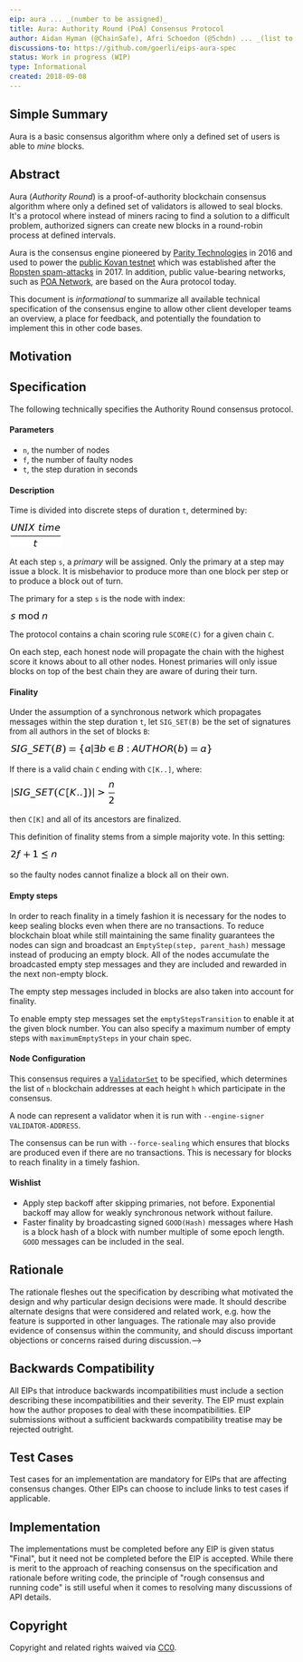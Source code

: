 ```yaml
---
eip: aura ... _(number to be assigned)_
title: Aura: Authority Round (PoA) Consensus Protocol
author: Aidan Hyman (@ChainSafe), Afri Schoedon (@5chdn) ... _(list to be completed)_
discussions-to: https://github.com/goerli/eips-aura-spec
status: Work in progress (WIP)
type: Informational
created: 2018-09-08
---
```


## Simple Summary
Aura is a basic consensus algorithm where only a defined set of users is able to _mine_ blocks.

## Abstract
Aura (_Authority Round_) is a proof-of-authority blockchain consensus algorithm where only a defined set of validators is allowed to seal blocks. It's a protocol where instead of miners racing to find a solution to a difficult problem, authorized signers can create new blocks in a round-robin process at defined intervals.

Aura is the consensus engine pioneered by [Parity Technologies](https://parity.io) in 2016 and used to power the [public Kovan testnet](https://medium.com/@Digix/announcing-kovan-a-stable-ethereum-public-testnet-10ac7cb6c85f) which was established after the [Ropsten spam-attacks](https://ethereum.stackexchange.com/questions/12477/ropsten-testnet-is-under-kind-of-attack-what-can-we-do) in 2017. In addition, public value-bearing networks, such as [POA Network](https://poa.network/), are based on the Aura protocol today.

This document is _informational_ to summarize all available technical specification of the consensus engine to allow other client developer teams an overview, a place for feedback, and potentially the foundation to implement this in other code bases.

## Motivation


## Specification
The following technically specifies the Authority Round consensus protocol.

#### Parameters
  - `n`, the number of nodes
  - `f`, the number of faulty nodes
  - `t`, the step duration in seconds

#### Description
Time is divided into discrete steps of duration `t`, determined by:

![Formula 00](../assets/eip-aura/00-unix-time.png)

At each step `s`, a _primary_ will be assigned. Only the primary at a step may issue a block. It is misbehavior to produce more than one block per step or to produce a block out of turn.

The primary for a step `s` is the node with index:

![Formula 01](../assets/eip-aura/01-s-bmod-n.png)

The protocol contains a chain scoring rule `SCORE(C)` for a given chain `C`.

On each step, each honest node will propagate the chain with the highest score it knows about to all other nodes. Honest primaries will only issue blocks on top of the best chain they are aware of during their turn.

#### Finality
Under the assumption of a synchronous network which propagates messages within the step duration `t`, let `SIG_SET(B)` be the set of signatures from all authors in the set of blocks `B`:

![Formula 02](../assets/eip-aura/02-sig-set-b.png)

If there is a valid chain `C` ending with `C[K..]`, where:

![Formula 03](../assets/eip-aura/03-sig-set-ck.png)

then `C[K]` and all of its ancestors are finalized.

This definition of finality stems from a simple majority vote. In this setting:

![Formula 04](../assets/eip-aura/04-2f-leq-n.png)

so the faulty nodes cannot finalize a block all on their own.

#### Empty steps
In order to reach finality in a timely fashion it is necessary for the nodes to keep sealing blocks even when there are no transactions. To reduce blockchain bloat while still maintaining the same finality guarantees the nodes can sign and broadcast an `EmptyStep(step, parent_hash)` message instead of producing an empty block. All of the nodes accumulate the broadcasted empty step messages and they are included and rewarded in the next non-empty block.

The empty step messages included in blocks are also taken into account for finality.

To enable empty step messages set the `emptyStepsTransition` to enable it at the given block number. You can also specify a maximum number of empty steps with `maximumEmptySteps` in your chain spec.

#### Node Configuration
This consensus requires a [`ValidatorSet`](Validator-Set.md) to be specified, which determines the list of `n` blockchain addresses at each height `h` which participate in the consensus.

A node can represent a validator when it is run with `--engine-signer VALIDATOR-ADDRESS`.

The consensus can be run with `--force-sealing` which ensures that blocks are produced even if there are no transactions. This is necessary for blocks to reach finality in a timely fashion.

#### Wishlist
- Apply step backoff after skipping primaries, not before. Exponential backoff may allow for weakly synchronous network without failure.
- Faster finality by broadcasting signed `GOOD(Hash)` messages where Hash is a block hash of a block with number multiple of some epoch length. `GOOD` messages can be included in the seal.

## Rationale
The rationale fleshes out the specification by describing what motivated the design and why particular design decisions were made. It should describe alternate designs that were considered and related work, e.g. how the feature is supported in other languages. The rationale may also provide evidence of consensus within the community, and should discuss important objections or concerns raised during discussion.-->

## Backwards Compatibility
All EIPs that introduce backwards incompatibilities must include a section describing these incompatibilities and their severity. The EIP must explain how the author proposes to deal with these incompatibilities. EIP submissions without a sufficient backwards compatibility treatise may be rejected outright.

## Test Cases
Test cases for an implementation are mandatory for EIPs that are affecting consensus changes. Other EIPs can choose to include links to test cases if applicable.

## Implementation
The implementations must be completed before any EIP is given status "Final", but it need not be completed before the EIP is accepted. While there is merit to the approach of reaching consensus on the specification and rationale before writing code, the principle of "rough consensus and running code" is still useful when it comes to resolving many discussions of API details.

## Copyright
Copyright and related rights waived via [CC0](https://creativecommons.org/publicdomain/zero/1.0/).
